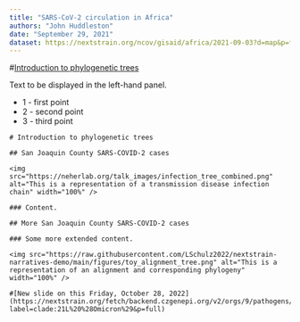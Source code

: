 ```yaml
---
title: "SARS-CoV-2 circulation in Africa"
authors: "John Huddleston"
date: "September 29, 2021"
dataset: https://nextstrain.org/ncov/gisaid/africa/2021-09-03?d=map&p=full
---
```


#[Introduction to phylogenetic trees](https://nextstrain.org/ncov/gisaid/africa/2021-09-03?d=map&p=full)

Text to be displayed in the left-hand panel.

- 1 - first point
- 2 - second point
- 3 - third point

```auspiceMainDisplayMarkdown
# Introduction to phylogenetic trees

## San Joaquin County SARS-COVID-2 cases

<img src="https://neherlab.org/talk_images/infection_tree_combined.png" alt="This is a representation of a transmission disease infection chain" width="100%" />

### Content.

## More San Joaquin County SARS-COVID-2 cases

### Some more extended content.

<img src="https://raw.githubusercontent.com/LSchulz2022/nextstrain-narratives-demo/main/figures/toy_alignment_tree.png" alt="This is a representation of an alignment and corresponding phylogeny" width="100%" />

#[New slide on this Friday, October 28, 2022](https://nextstrain.org/fetch/backend.czgenepi.org/v2/orgs/9/pathogens/SC2/auspice/access/eyJ0cmVlX2lkIjogNzA3MzMsICJ1c2VyX2lkIjogMjI4LCAiZXhwaXJ5IjogIjIwMjItMTAtMjlUMTc6NDA6NDAuMzUxNDk0KzAwOjAwIn0=.b44d163dabb549c5f7671e1e98549d0bc3f0ef8ba4e69d1d8d2a611fe1913a572e4b6f71db2d72cb265ea8859a5b63fa7072f12160860b9a66b0b062e298a1d6?label=clade:21L%20%28Omicron%29&p=full)

```
